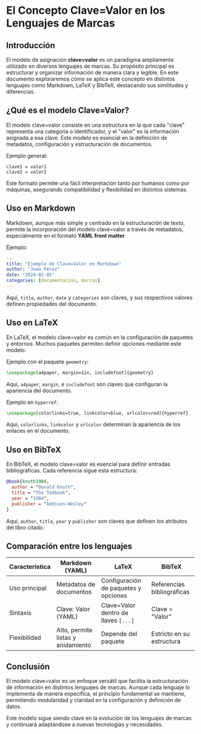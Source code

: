 # El Concepto Clave=Valor en los Lenguajes de Marcas

## Introducción
El modelo de asignación **clave=valor** es un paradigma ampliamente utilizado en diversos lenguajes de marcas. Su propósito principal es estructurar y organizar información de manera clara y legible. En este documento exploraremos cómo se aplica este concepto en distintos lenguajes como Markdown, LaTeX y BibTeX, destacando sus similitudes y diferencias.

## ¿Qué es el modelo Clave=Valor?
El modelo clave=valor consiste en una estructura en la que cada "clave" representa una categoría o identificador, y el "valor" es la información asignada a esa clave. Este modelo es esencial en la definición de metadatos, configuración y estructuración de documentos.

Ejemplo general:
```
clave1 = valor1
clave2 = valor2
```

Este formato permite una fácil interpretación tanto por humanos como por máquinas, asegurando compatibilidad y flexibilidad en distintos sistemas.

## Uso en Markdown
Markdown, aunque más simple y centrado en la estructuración de texto, permite la incorporación del modelo clave=valor a través de metadatos, especialmente en el formato **YAML front matter**.

Ejemplo:
```yaml
---
title: "Ejemplo de Clave=Valor en Markdown"
author: "Juan Pérez"
date: "2024-02-05"
categories: [documentación, marcas]
---
```
Aquí, `title`, `author`, `date` y `categories` son claves, y sus respectivos valores definen propiedades del documento.

## Uso en LaTeX
En LaTeX, el modelo clave=valor es común en la configuración de paquetes y entornos. Muchos paquetes permiten definir opciones mediante este modelo.

Ejemplo con el paquete `geometry`:
```latex
\usepackage[a4paper, margin=1in, includefoot]{geometry}
```
Aquí, `a4paper`, `margin`, e `includefoot` son claves que configuran la apariencia del documento.

Ejemplo en `hyperref`:
```latex
\usepackage[colorlinks=true, linkcolor=blue, urlcolor=red]{hyperref}
```
Aquí, `colorlinks`, `linkcolor` y `urlcolor` determinan la apariencia de los enlaces en el documento.

## Uso en BibTeX
En BibTeX, el modelo clave=valor es esencial para definir entradas bibliográficas. Cada referencia sigue esta estructura:

```bibtex
@book{knuth1984,
  author = "Donald Knuth",
  title = "The TeXbook",
  year = "1984",
  publisher = "Addison-Wesley"
}
```
Aquí, `author`, `title`, `year` y `publisher` son claves que definen los atributos del libro citado.

## Comparación entre los lenguajes
| Característica  | Markdown (YAML) | LaTeX | BibTeX |
|---------------|----------------|-------|--------|
| Uso principal | Metadatos de documentos | Configuración de paquetes y opciones | Referencias bibliográficas |
| Sintaxis | Clave: Valor (YAML) | Clave=Valor dentro de llaves `[...]` | Clave = "Valor" |
| Flexibilidad | Alto, permite listas y anidamiento | Depende del paquete | Estricto en su estructura |

## Conclusión
El modelo clave=valor es un enfoque versátil que facilita la estructuración de información en distintos lenguajes de marcas. Aunque cada lenguaje lo implementa de manera específica, el principio fundamental se mantiene, permitiendo modularidad y claridad en la configuración y definición de datos.

Este modelo sigue siendo clave en la evolución de los lenguajes de marcas y continuará adaptándose a nuevas tecnologías y necesidades.

